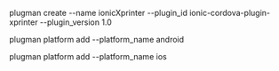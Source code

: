 plugman create --name ionicXprinter --plugin_id ionic-cordova-plugin-xprinter --plugin_version 1.0


plugman platform add --platform_name android


plugman platform add --platform_name ios

